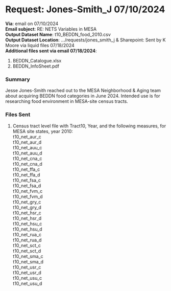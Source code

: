 # Request: Jones-Smith_J 07/10/2024
**Via**: email on 07/10/2024 \
**Email subject**: RE: NETS Variables in MESA \
**Output Dataset Name**: t10_BEDDN_food_2010.csv\
**Output Dataset Location**: .../requests/jones_smith_j & Sharepoint: Sent by K Moore via liquid files 07/18/2024 \
**Additional files sent via email 07/18/2024**: 
1. BEDDN_Catalogue.xlsx
2. BEDDN_InfoSheet.pdf


### Summary
Jesse Jones-Smith reached out to the MESA Neighborhood & Aging team about acquiring BEDDN food categories in June 2024. Intended use is for researching food environment in MESA-site census tracts.

### Files Sent
1. Census tract level file with Tract10, Year, and the following measures, for MESA site states, year 2010:  
t10_net_aur_c  
t10_net_aur_d  
t10_net_auu_c  
t10_net_auu_d  
t10_net_cna_c  
t10_net_cna_d  
t10_net_ffa_c  
t10_net_ffa_d  
t10_net_fsa_c  
t10_net_fsa_d  
t10_net_fvm_c  
t10_net_fvm_d  
t10_net_gry_c  
t10_net_gry_d  
t10_net_hsr_c  
t10_net_hsr_d  
t10_net_hsu_c  
t10_net_hsu_d  
t10_net_rua_c  
t10_net_rua_d  
t10_net_sct_c  
t10_net_sct_d  
t10_net_sma_c  
t10_net_sma_d  
t10_net_usr_c  
t10_net_usr_d  
t10_net_usu_c  
t10_net_usu_d                            
